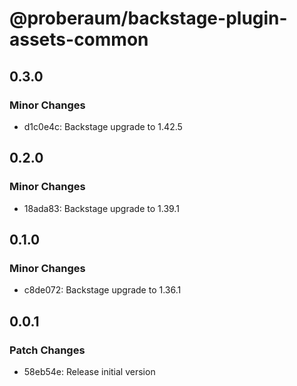 # @proberaum/backstage-plugin-assets-common

## 0.3.0

### Minor Changes

- d1c0e4c: Backstage upgrade to 1.42.5

## 0.2.0

### Minor Changes

- 18ada83: Backstage upgrade to 1.39.1

## 0.1.0

### Minor Changes

- c8de072: Backstage upgrade to 1.36.1

## 0.0.1

### Patch Changes

- 58eb54e: Release initial version
